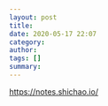 ```yaml
---
layout: post
title: 
date: 2020-05-17 22:07
category: 
author: 
tags: []
summary: 
---
```


https://notes.shichao.io/